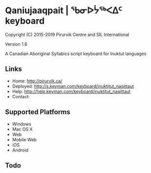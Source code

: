 Qaniujaaqpait | ᖃᓂᐅᔮᖅᐸᐃᑦ keyboard
============================

Copyright (C) 2015-2019 Pirurvik Centre and SIL International

Version 1.6

A Canadian Aboriginal Syllabics script keyboard for Inuktut languages

Links
-----

 * Home:     <http://pirurvik.ca/>
 * Deployed: <http://s.keyman.com/keyboard/inuktitut_naqittaut>
 * Help:     <http://help.keyman.com/keyboard/inuktitut_naqittaut>
 * Contact:  

Supported Platforms
-------------------
 * Windows
 * Mac OS X
 * Web
 * Mobile Web
 * iOS
 * Android

Todo
----
